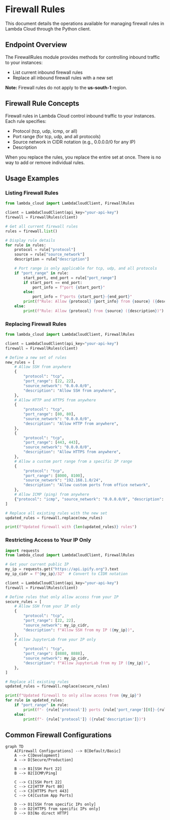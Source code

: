 # Firewall Rules

This document details the operations available for managing firewall rules in Lambda Cloud through the Python client.

## Endpoint Overview

The FirewallRules module provides methods for controlling inbound traffic to your instances:

- List current inbound firewall rules
- Replace all inbound firewall rules with a new set

**Note:** Firewall rules do not apply to the **us-south-1** region.

## Firewall Rule Concepts

Firewall rules in Lambda Cloud control inbound traffic to your instances. Each rule specifies:

- Protocol (tcp, udp, icmp, or all)
- Port range (for tcp, udp, and all protocols)
- Source network in CIDR notation (e.g., 0.0.0.0/0 for any IP)
- Description

When you replace the rules, you replace the entire set at once. There is no way to add or remove individual rules.

## Usage Examples

### Listing Firewall Rules

```python
from lambda_cloud import LambdaCloudClient, FirewallRules

client = LambdaCloudClient(api_key="your-api-key")
firewall = FirewallRules(client)

# Get all current firewall rules
rules = firewall.list()

# Display rule details
for rule in rules:
    protocol = rule["protocol"]
    source = rule["source_network"]
    description = rule["description"]

    # Port range is only applicable for tcp, udp, and all protocols
    if "port_range" in rule:
        start_port, end_port = rule["port_range"]
        if start_port == end_port:
            port_info = f"port {start_port}"
        else:
            port_info = f"ports {start_port}-{end_port}"
        print(f"Rule: Allow {protocol} {port_info} from {source} ({description})")
    else:
        print(f"Rule: Allow {protocol} from {source} ({description})")
```

### Replacing Firewall Rules

```python
from lambda_cloud import LambdaCloudClient, FirewallRules

client = LambdaCloudClient(api_key="your-api-key")
firewall = FirewallRules(client)

# Define a new set of rules
new_rules = [
    # Allow SSH from anywhere
    {
        "protocol": "tcp",
        "port_range": [22, 22],
        "source_network": "0.0.0.0/0",
        "description": "Allow SSH from anywhere",
    },
    # Allow HTTP and HTTPS from anywhere
    {
        "protocol": "tcp",
        "port_range": [80, 80],
        "source_network": "0.0.0.0/0",
        "description": "Allow HTTP from anywhere",
    },
    {
        "protocol": "tcp",
        "port_range": [443, 443],
        "source_network": "0.0.0.0/0",
        "description": "Allow HTTPS from anywhere",
    },
    # Allow a custom port range from a specific IP range
    {
        "protocol": "tcp",
        "port_range": [8000, 8100],
        "source_network": "192.168.1.0/24",
        "description": "Allow custom ports from office network",
    },
    # Allow ICMP (ping) from anywhere
    {"protocol": "icmp", "source_network": "0.0.0.0/0", "description": "Allow ping from anywhere"},
]

# Replace all existing rules with the new set
updated_rules = firewall.replace(new_rules)

print(f"Updated firewall with {len(updated_rules)} rules")
```

### Restricting Access to Your IP Only

```python
import requests
from lambda_cloud import LambdaCloudClient, FirewallRules

# Get your current public IP
my_ip = requests.get("https://api.ipify.org").text
my_ip_cidr = f"{my_ip}/32"  # Convert to CIDR notation

client = LambdaCloudClient(api_key="your-api-key")
firewall = FirewallRules(client)

# Define rules that only allow access from your IP
secure_rules = [
    # Allow SSH from your IP only
    {
        "protocol": "tcp",
        "port_range": [22, 22],
        "source_network": my_ip_cidr,
        "description": f"Allow SSH from my IP ({my_ip})",
    },
    # Allow JupyterLab from your IP only
    {
        "protocol": "tcp",
        "port_range": [8888, 8888],
        "source_network": my_ip_cidr,
        "description": f"Allow JupyterLab from my IP ({my_ip})",
    },
]

# Replace all existing rules
updated_rules = firewall.replace(secure_rules)

print(f"Updated firewall to only allow access from {my_ip}")
for rule in updated_rules:
    if "port_range" in rule:
        print(f"- {rule['protocol']} ports {rule['port_range'][0]}-{rule['port_range'][1]} ({rule['description']})")
    else:
        print(f"- {rule['protocol']} ({rule['description']})")
```

## Common Firewall Configurations

```mermaid
graph TD
    A[Firewall Configurations] --> B[Default/Basic]
    A --> C[Development]
    A --> D[Secure/Production]

    B --> B1[SSH Port 22]
    B --> B2[ICMP/Ping]

    C --> C1[SSH Port 22]
    C --> C2[HTTP Port 80]
    C --> C3[HTTPS Port 443]
    C --> C4[Custom App Ports]

    D --> D1[SSH from specific IPs only]
    D --> D2[HTTPS from specific IPs only]
    D --> D3[No direct HTTP]
```
